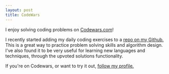 ```yaml
---
layout: post
title: CodeWars
---
```


I enjoy solving coding problems on <a href="https://www.Codewars.com">Codewars.com</a>!

I recently started adding my daily coding exercises to a <a href="https://github.com/bumgardnera07/DailyKata">repo on my Github.</a> This is a great way to practice problem solving skills and algorithm design. I've also found it to be very useful for learning new languages and techniques, through the upvoted solutions functionality.

If you're on Codewars, or want to try it out, <a href="https://www.codewars.com/users/bumgardnera07?">follow my profile.</a>
